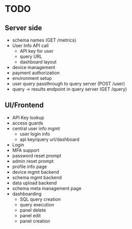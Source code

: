 # TODO

## Server side

 * schema names (GET /metrics) 
 * User Info API call
   * API key for user
   * query URL
   * dashboard layout
 * device management
 * payment authorization
 * environment setup
 * user query passthrough to query server (POST /user)
 * query -> results endpoint in query server (GET /query)
 
## UI/Frontend

 * API Key lookup
 * access guards
 * central user info mgmt
   * user login info
   * api key/query url/dashboard
 * Login  
  * MFA support
  * password reset prompt
  * admin reset prompt
 * profile info page
 * device mgmt backend
 * schema mgmt backend
 * data upload backend
 * schema meta management page
 * dashboarding
   * SQL query creation
   * query execution
   * panel delete
   * panel edit
   * panel creation
